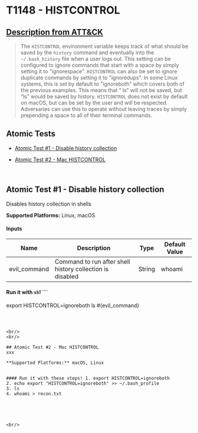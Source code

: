 # T1148 - HISTCONTROL
## [Description from ATT&CK](https://attack.mitre.org/wiki/Technique/T1148)
<blockquote>The <code>HISTCONTROL</code> environment variable keeps track of what should be saved by the <code>history</code> command and eventually into the <code>~/.bash_history</code> file when a user logs out. This setting can be configured to ignore commands that start with a space by simply setting it to "ignorespace". <code>HISTCONTROL</code> can also be set to ignore duplicate commands by setting it to "ignoredups". In some Linux systems, this is set by default to "ignoreboth" which covers both of the previous examples. This means that “ ls” will not be saved, but “ls” would be saved by history. <code>HISTCONTROL</code> does not exist by default on macOS, but can be set by the user and will be respected. Adversaries can use this to operate without leaving traces by simply prepending a space to all of their terminal commands.</blockquote>

## Atomic Tests

- [Atomic Test #1 - Disable history collection](#atomic-test-1---disable-history-collection)

- [Atomic Test #2 - Mac HISTCONTROL](#atomic-test-2---mac-histcontrol)


<br/>

## Atomic Test #1 - Disable history collection
Disables history collection in shells

**Supported Platforms:** Linux, macOS


#### Inputs
| Name | Description | Type | Default Value | 
|------|-------------|------|---------------|
| evil_command | Command to run after shell history collection is disabled | String | whoami|

#### Run it with `sh`! ```
export HISTCONTROL=ignoreboth
ls #{evil_command}
```



<br/>
<br/>

## Atomic Test #2 - Mac HISTCONTROL
xxx

**Supported Platforms:** macOS, Linux


#### Run it with these steps! 1. export HISTCONTROL=ignoreboth
2. echo export "HISTCONTROL=ignoreboth" >> ~/.bash_profile
3. ls
4. whoami > recon.txt





<br/>
